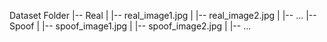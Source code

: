 Dataset Folder
|-- Real
|   |-- real_image1.jpg
|   |-- real_image2.jpg
|   |-- ...
|-- Spoof
|   |-- spoof_image1.jpg
|   |-- spoof_image2.jpg
|   |-- ...